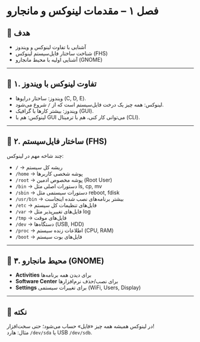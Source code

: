 # فصل ۱ – مقدمات لینوکس و مانجارو

## 🎯 هدف
- آشنایی با تفاوت لینوکس و ویندوز
- شناخت ساختار فایل‌سیستم لینوکس (FHS)
- آشنایی اولیه با محیط مانجارو (GNOME)

---

## 📌 ۱. تفاوت لینوکس با ویندوز
- ویندوز: ساختار درایوها (C, D, E).
- لینوکس: همه چیز یک درخت فایل‌سیستم است که از `/` شروع می‌شود.
- ویندوز: بیشتر کارها با گرافیک (GUI).
- لینوکس: هم با GUI می‌توانی کار کنی، هم با ترمینال (CLI).

---

## 📌 ۲. ساختار فایل‌سیستم (FHS)
چند شاخه مهم در لینوکس:
- `/` → ریشه کل سیستم
- `/home` → پوشه شخصی کاربرها
- `/root` → پوشه مخصوص ادمین (Root User)
- `/bin` → دستورات اصلی مثل ls, cp, mv
- `/sbin` → دستورات سیستمی مثل reboot, fdisk
- `/usr/bin` → بیشتر برنامه‌های نصب شده اینجاست
- `/etc` → فایل‌های تنظیمات کل سیستم
- `/var` → فایل‌های تغییرپذیر مثل log
- `/tmp` → فایل‌های موقت
- `/dev` → دستگاه‌ها (USB, HDD)
- `/proc` → اطلاعات زنده سیستم (CPU, RAM)
- `/boot` → فایل‌های بوت سیستم

---

## 📌 ۳. محیط مانجارو (GNOME)
- **Activities** برای دیدن همه برنامه‌ها
- **Software Center** برای نصب/حذف نرم‌افزارها
- **Settings** برای تغییرات سیستمی (WiFi, Users, Display)

---

## 📝 نکته
در لینوکس همیشه همه چیز «فایل» حساب می‌شود؛ حتی سخت‌افزار!  
مثال: هارد `/dev/sda` یا USB `/dev/sdb`.


